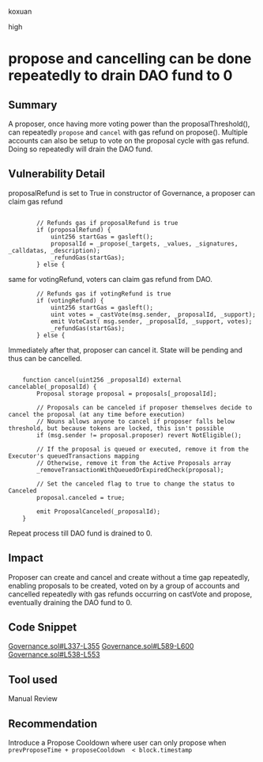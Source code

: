 koxuan

high

# propose and cancelling can be done repeatedly to drain DAO fund to 0

## Summary
A proposer, once having more voting power than the proposalThreshold(), can repeatedly `propose` and `cancel` with gas refund on propose(). Multiple accounts can also be setup to vote on the proposal cycle with gas refund. Doing so repeatedly will drain the DAO fund.

## Vulnerability Detail
proposalRefund is set to True in constructor of Governance, a proposer can claim gas refund 

```solidity

        // Refunds gas if proposalRefund is true
        if (proposalRefund) {
            uint256 startGas = gasleft();
            proposalId = _propose(_targets, _values, _signatures, _calldatas, _description);
            _refundGas(startGas);
        } else {

```
same for votingRefund, voters can claim gas refund from DAO.

```solidity
        // Refunds gas if votingRefund is true
        if (votingRefund) {
            uint256 startGas = gasleft();
            uint votes = _castVote(msg.sender, _proposalId, _support);
            emit VoteCast( msg.sender, _proposalId, _support, votes);
            _refundGas(startGas);
        } else {

```

Immediately after that, proposer can cancel it. State will be pending and thus can be cancelled.

```solidity

    function cancel(uint256 _proposalId) external cancelable(_proposalId) {
        Proposal storage proposal = proposals[_proposalId];

        // Proposals can be canceled if proposer themselves decide to cancel the proposal (at any time before execution)
        // Nouns allows anyone to cancel if proposer falls below threshold, but because tokens are locked, this isn't possible
        if (msg.sender != proposal.proposer) revert NotEligible();

        // If the proposal is queued or executed, remove it from the Executor's queuedTransactions mapping
        // Otherwise, remove it from the Active Proposals array
        _removeTransactionWithQueuedOrExpiredCheck(proposal);

        // Set the canceled flag to true to change the status to Canceled
        proposal.canceled = true;   

        emit ProposalCanceled(_proposalId);
    }

```
Repeat process till DAO fund is drained to 0.

## Impact
Proposer can create and cancel and create without a time gap repeatedly, enabling proposals to be created, voted on by a group of accounts and cancelled repeatedly with gas refunds occurring on castVote and propose, eventually draining the DAO fund to 0.

## Code Snippet
[Governance.sol#L337-L355](https://github.com/sherlock-audit/2022-11-frankendao/blob/main/src/Governance.sol#L337-L355)
[Governance.sol#L589-L600](https://github.com/sherlock-audit/2022-11-frankendao/blob/main/src/Governance.sol#L589-L600)
[Governance.sol#L538-L553](https://github.com/sherlock-audit/2022-11-frankendao/blob/main/src/Governance.sol#L538-L553)

## Tool used

Manual Review

## Recommendation
Introduce a Propose Cooldown where user can only propose when `prevProposeTime + proposeCooldown  < block.timestamp` 